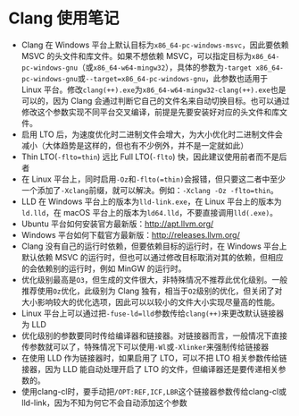 # Clang 使用笔记
- Clang 在 Windows 平台上默认目标为`x86_64-pc-windows-msvc`，因此要依赖 MSVC 的头文件和库文件。如果不想依赖 MSVC，可以指定目标为`x86_64-pc-windows-gnu`（或`x86_64-w64-mingw32`），具体的参数为`-target x86_64-pc-windows-gnu`或`--target=x86_64-pc-windows-gnu`，此参数也适用于 Linux 平台。修改`clang(++).exe`为`x86_64-w64-mingw32-clang(++).exe`也是可以的，因为 Clang 会通过判断它自己的文件名来自动切换目标。也可以通过修改这个参数实现不同平台交叉编译，前提是先要安装好对应的头文件和库文件。
- 启用 LTO 后，为速度优化时二进制文件会增大，为大小优化时二进制文件会减小（大体趋势是这样的，但也有不少例外，并不是一定就如此）
- Thin LTO(`-flto=thin`) 远比 Full LTO(`-flto`) 快，因此建议使用前者而不是后者
- 在 Linux 平台上，同时启用`-Oz`和`-flto(=thin)`会报错，但只要这二者中至少一个添加了`-Xclang`前缀，就可以解决。例如：`-Xclang -Oz -flto=thin`。
- LLD 在 Windows 平台上的版本为`lld-link.exe`，在 Linux 平台上的版本为`ld.lld`，在 macOS 平台上的版本为`ld64.lld`，不要直接调用`lld(.exe)`。
- Ubuntu 平台如何安装官方最新版：http://apt.llvm.org/
- Windows 平台如何下载官方最新版：http://releases.llvm.org/
- Clang 没有自己的运行时依赖，但要依赖目标的运行时，在 Windows 平台上默认依赖 MSVC 的运行时，但也可以通过修改目标取消对其的依赖，但相应的会依赖别的运行时，例如 MinGW 的运行时。
- 优化级别最高是`O3`，但生成的文件很大，非特殊情况不推荐此优化级别。一般推荐使用`Oz`优化，此级别为 Clang 独有，相当于`O2`级别的优化，但关闭了对大小影响较大的优化选项，因此可以以较小的文件大小实现尽量高的性能。
- Linux 平台上可以通过把`-fuse-ld=lld`参数传给`clang(++)`来更改默认链接器为 LLD
- 优化级别的参数要同时传给编译器和链接器。对链接器而言，一般情况下直接传参数就可以了，特殊情况下可以使用`-Wl`或`-Xlinker`来强制传给链接器
- 在使用 LLD 作为链接器时，如果启用了 LTO，可以不把 LTO 相关参数传给链接器，因为 LLD 能自动处理开启了 LTO 的文件，但编译器还是要传递相关参数的。
- 使用clang-cl时，要手动把`/OPT:REF,ICF,LBR`这个链接器参数传给clang-cl或lld-link，因为不知为何它不会自动添加这个参数
